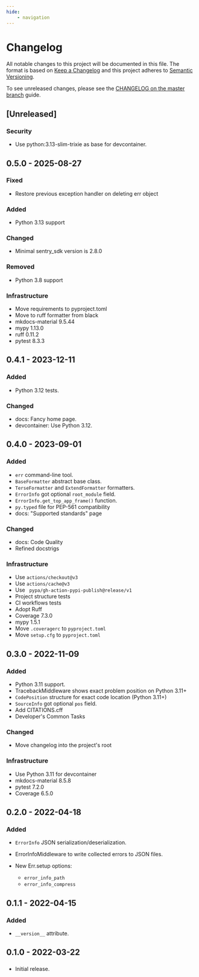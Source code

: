 ```yaml
---
hide:
    - navigation
---
```

# Changelog

All notable changes to this project will be documented in this file.
The format is based on [Keep a Changelog](https://keepachangelog.com/en/1.0.0/)
and this project adheres to [Semantic Versioning](https://semver.org/spec/v2.0.0.html).

To see unreleased changes, please see the [CHANGELOG on the master branch](https://github.com/gufolabs/gufo_err/blob/master/CHANGELOG.md) guide.

## [Unreleased]

### Security

* Use python:3.13-slim-trixie as base for devcontainer.

## 0.5.0 - 2025-08-27

### Fixed

* Restore previous exception handler on deleting err object

### Added

* Python 3.13 support

### Changed

* Minimal sentry_sdk version is 2.8.0

### Removed

* Python 3.8 support

### Infrastructure

* Move requirements to pyproject.toml
* Move to ruff formatter from black
* mkdocs-material 9.5.44
* mypy 1.13.0
* ruff 0.11.2
* pytest 8.3.3

## 0.4.1 - 2023-12-11

### Added

* Python 3.12 tests.

### Changed

* docs: Fancy home page.
* devcontainer: Use Python 3.12.

## 0.4.0 - 2023-09-01

### Added

* `err` command-line tool.
* `BaseFormatter` abstract base class.
* `TerseFormatter` and `ExtendFormatter` formatters.
* `ErrorInfo` got optional `root_module` field.
* `ErrorInfo.get_top_app_frame()` function.
* `py.typed` file for PEP-561 compatibility
* docs: "Supported standards" page

### Changed

* docs: Code Quality
* Refined docstrigs

### Infrastructure

* Use `actions/checkout@v3`
* Use `actions/cache@v3`
* Use ` pypa/gh-action-pypi-publish@release/v1`
* Project structure tests
* CI workflows tests
* Adopt Ruff
* Coverage 7.3.0
* mypy 1.5.1
* Move `.coveragerc` to `pyproject.toml`
* Move `setup.cfg` to `pyproject.toml`

## 0.3.0 - 2022-11-09

### Added

* Python 3.11 support.
* TracebackMiddleware shows exact problem position on Python 3.11+
* `CodePosition` structure for exact code location (Python 3.11+)
* `SourceInfo` got optional `pos` field.
* Add CITATIONS.cff
* Developer's Common Tasks

### Changed

* Move changelog into the project's root

### Infrastructure

* Use Python 3.11 for devcontainer
* mkdocs-material 8.5.8
* pytest 7.2.0
* Coverage 6.5.0

## 0.2.0 - 2022-04-18

###  Added

* `ErrorInfo` JSON serialization/deserialization.
* ErrorInfoMiddleware to write collected errors to JSON files.
* New Err.setup options:
  
    * `error_info_path`
    * `error_info_compress`

## 0.1.1 - 2022-04-15

### Added

* `__version__` attribute.

## 0.1.0 - 2022-03-22

### 

* Initial release.
